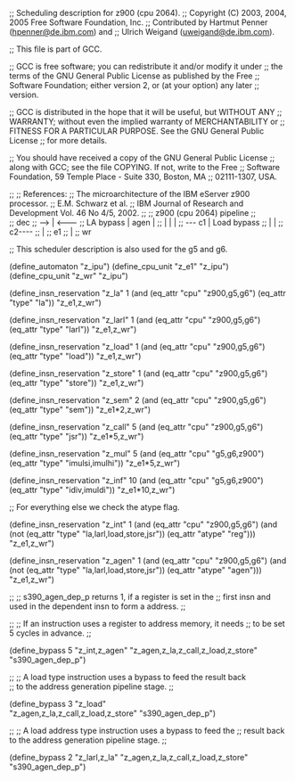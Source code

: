 ;; Scheduling description for z900 (cpu 2064).
;;   Copyright (C) 2003, 2004, 2005 Free Software Foundation, Inc.
;;   Contributed by Hartmut Penner (hpenner@de.ibm.com) and
;;                  Ulrich Weigand (uweigand@de.ibm.com).

;; This file is part of GCC.

;; GCC is free software; you can redistribute it and/or modify it under
;; the terms of the GNU General Public License as published by the Free
;; Software Foundation; either version 2, or (at your option) any later
;; version.

;; GCC is distributed in the hope that it will be useful, but WITHOUT ANY
;; WARRANTY; without even the implied warranty of MERCHANTABILITY or
;; FITNESS FOR A PARTICULAR PURPOSE.  See the GNU General Public License
;; for more details.

;; You should have received a copy of the GNU General Public License
;; along with GCC; see the file COPYING.  If not, write to the Free
;; Software Foundation, 59 Temple Place - Suite 330, Boston, MA
;; 02111-1307, USA.

;;
;; References:
;;   The microarchitecture of the IBM eServer z900 processor. 
;;   E.M. Schwarz et al.
;;   IBM Journal of Research and Development Vol. 46 No 4/5, 2002.
;; 
;;            z900 (cpu 2064) pipeline
;;     
;;                 dec
;;              --> | <---
;;  LA bypass  |  agen    |
;;             |    |     | 
;;              --- c1    |  Load bypass
;;                  |     | 
;;                  c2----
;;                  |
;;                  e1 
;;                  | 
;;                  wr

;; This scheduler description is also used for the g5 and g6.

(define_automaton "z_ipu")
(define_cpu_unit "z_e1"   "z_ipu")
(define_cpu_unit "z_wr"   "z_ipu")


(define_insn_reservation "z_la" 1 
  (and (eq_attr "cpu" "z900,g5,g6")
       (eq_attr "type" "la"))
  "z_e1,z_wr")

(define_insn_reservation "z_larl" 1 
  (and (eq_attr "cpu" "z900,g5,g6")
       (eq_attr "type" "larl"))
  "z_e1,z_wr")

(define_insn_reservation "z_load" 1
  (and (eq_attr "cpu" "z900,g5,g6")
       (eq_attr "type" "load"))
  "z_e1,z_wr")

(define_insn_reservation "z_store" 1
  (and (eq_attr "cpu" "z900,g5,g6")
       (eq_attr "type" "store"))
  "z_e1,z_wr")

(define_insn_reservation "z_sem" 2
  (and (eq_attr "cpu" "z900,g5,g6")
       (eq_attr "type" "sem"))
  "z_e1*2,z_wr")

(define_insn_reservation "z_call" 5
  (and (eq_attr "cpu" "z900,g5,g6")
       (eq_attr "type" "jsr"))
  "z_e1*5,z_wr")

(define_insn_reservation "z_mul" 5
  (and (eq_attr "cpu" "g5,g6,z900")
       (eq_attr "type" "imulsi,imulhi"))
  "z_e1*5,z_wr")

(define_insn_reservation "z_inf" 10
  (and (eq_attr "cpu" "g5,g6,z900")
       (eq_attr "type" "idiv,imuldi"))
  "z_e1*10,z_wr")

;; For everything else we check the atype flag.

(define_insn_reservation "z_int" 1
  (and (eq_attr "cpu" "z900,g5,g6")
       (and (not (eq_attr "type" "la,larl,load,store,jsr"))
            (eq_attr "atype" "reg")))
  "z_e1,z_wr")

(define_insn_reservation "z_agen" 1
  (and (eq_attr "cpu" "z900,g5,g6")
       (and (not (eq_attr "type" "la,larl,load,store,jsr"))
            (eq_attr "atype" "agen")))
  "z_e1,z_wr")

;;
;; s390_agen_dep_p returns 1, if a register is set in the 
;; first insn and used in the dependent insn to form a address.
;;

;;
;; If an instruction uses a register to address memory, it needs
;; to be set 5 cycles in advance.
;; 

(define_bypass 5 "z_int,z_agen" 
	       "z_agen,z_la,z_call,z_load,z_store" "s390_agen_dep_p")

;;
;; A load type instruction uses a bypass to feed the result back	
;; to the address generation pipeline stage. 
;;

(define_bypass 3 "z_load"    
	         "z_agen,z_la,z_call,z_load,z_store" "s390_agen_dep_p")

;;
;; A load address type instruction uses a bypass to feed the 
;; result back to the address generation pipeline stage. 
;;

(define_bypass 2 "z_larl,z_la" 
	         "z_agen,z_la,z_call,z_load,z_store" "s390_agen_dep_p")





